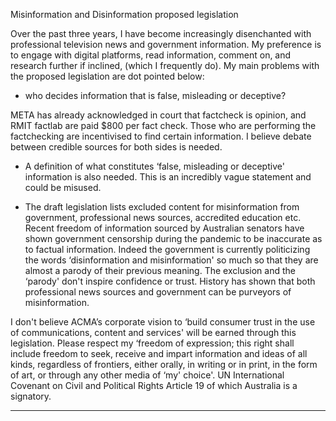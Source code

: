 Misinformation and Disinformation proposed legislation

Over the past three years, I have become increasingly disenchanted with professional television news
and government information. My preference is to engage with digital platforms, read information,
comment on, and research further if inclined, (which I frequently do). My main problems with the
proposed legislation are dot pointed below:

- who decides information that is false, misleading or deceptive?

META has already acknowledged in court that factcheck is opinion, and RMIT factlab are paid $800 per
fact check. Those who are performing the factchecking are incentivised to find certain information. I
believe debate between credible sources for both sides is needed.

- A definition of what constitutes ‘false, misleading or deceptive' information is also needed. This is an
incredibly vague statement and could be misused.

- The draft legislation lists excluded content for misinformation from government, professional news
sources, accredited education etc. Recent freedom of information sourced by Australian senators have
shown government censorship during the pandemic to be inaccurate as to factual information.  Indeed
the government is currently politicizing the words ‘disinformation and misinformation' so much so that
they are almost a parody of their previous meaning. The exclusion and the ‘parody' don't inspire
confidence or trust. History has shown that both professional news sources and government can be
purveyors of misinformation.

I don't believe ACMA’s corporate vision to ‘build consumer trust in the use of communications, content
and services' will be earned through this legislation. Please respect my ‘freedom of expression; this right
shall include freedom to seek, receive and impart information and ideas of all kinds, regardless of
frontiers, either orally, in writing or in print, in the form of art, or through any other media of ‘my'
choice'. UN International Covenant on Civil and Political Rights Article 19 of which Australia is a
signatory.


-----

